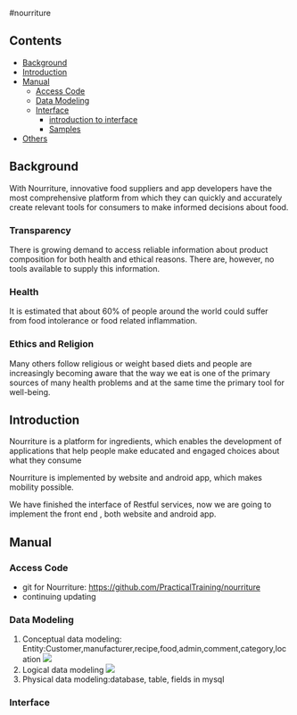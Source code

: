 #nourriture

## Contents
* [Background](#背景介绍)
* [Introduction](#项目介绍)
* [Manual](#使用说明)
  * [Access Code](#获取代码)
  * [Data Modeling](#数据建模)
  * [Interface](#接口)
       * [introduction to interface](#接口介绍)
       * [Samples](#使用样例)
* [Others](#其他)

<a name="Background"></a>
## Background
With Nourriture, innovative food suppliers and app developers have the most comprehensive platform from which they can quickly and accurately create relevant tools for consumers to make informed decisions about food.

### Transparency ###
There is growing demand to access reliable information about product composition for both health and ethical reasons. There are, however, no tools available to supply this information.
### Health ###
It is estimated that about 60% of people around the world could suffer from food intolerance or food related inflammation.
### Ethics and Religion ###
Many others follow religious or weight based diets and people are increasingly becoming aware that the way we eat is one of the primary sources of many health problems and at the same time the primary tool for well-being.

<a name="Introduction"></a>
## Introduction

Nourriture is a platform for ingredients, which enables the development of applications that help people make educated and engaged choices about what they consume

Nourriture is implemented by website and android app, which makes mobility possible.

We have finished the interface of Restful services, now we are going to implement the front end , both website and android app.

<a name="Manual"></a>
## Manual

<a name="Access Code"></a>
### Access Code

* git for Nourriture: <https://github.com/PracticalTraining/nourriture>
* continuing updating

<a name="Data Modeling"></a>
### Data Modeling


1. Conceptual data modeling:
	Entity:Customer,manufacturer,recipe,food,admin,comment,category,location
![](http://i.imgur.com/xgRZjdX.png)
2. Logical data modeling
![](http://i.imgur.com/5CqAR3K.png)
3. Physical data modeling:database, table, fields in mysql

<a name="Interface"></a>
### Interface
